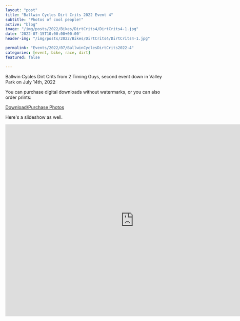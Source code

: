 ```yaml
---
layout: "post"
title: "Ballwin Cycles Dirt Crits 2022 Event 4"
subtitle: "Photos of cool people!"
active: "blog"
image: "/img/posts/2022/Bikes/DirtCrits4/DirtCrits4-1.jpg"
date: '2022-07-15T10:00:00+00:00'
header-img: "/img/posts/2022/Bikes/DirtCrits4/DirtCrits4-1.jpg"

permalink: "Events/2022/07/BallwinCyclesDirtCrits2022-4"
categories: [event, bike, race, dirt]
featured: false

---
```


Ballwin Cycles Dirt Crits from 2 Timing Guys, second event down in Valley Park on July 14th, 2022

You can purchase digital downloads without watermarks, or you can also order prints:

[Download/Purchase Photos](https://photos.rainbowmarks.com/2022/Bikes/2022-Ballwin-Cycles-Dirt-Crits/July-14-2022)

Here's a slideshow as well.
<iframe src="https://photos.rainbowmarks.com/frame/slideshow?key=Cpz4wT&speed=3&transition=fade&autoStart=1&captions=0&navigation=0&playButton=0&randomize=0&transitionSpeed=2" width="800" height="600" frameborder="no" scrolling="no"></iframe>